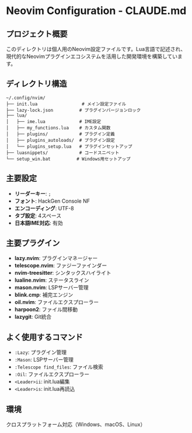 # Neovim Configuration - CLAUDE.md

## プロジェクト概要
このディレクトリは個人用のNeovim設定ファイルです。Lua言語で記述され、現代的なNeovimプラグインエコシステムを活用した開発環境を構築しています。

## ディレクトリ構造
```
~/.config/nvim/
├── init.lua                 # メイン設定ファイル
├── lazy-lock.json          # プラグインバージョンロック
├── lua/
│   ├── ime.lua             # IME設定
│   ├── my_functions.lua    # カスタム関数
│   ├── plugins/            # プラグイン定義
│   ├── plugins_autoloads/  # プラグイン設定
│   └── plugins_setup.lua   # プラグインセットアップ
├── luasnippets/            # コードスニペット
└── setup_win.bat          # Windows用セットアップ
```

## 主要設定
- **リーダーキー**: `;`
- **フォント**: HackGen Console NF
- **エンコーディング**: UTF-8
- **タブ設定**: 4スペース
- **日本語IME対応**: 有効

## 主要プラグイン
- **lazy.nvim**: プラグインマネージャー
- **telescope.nvim**: ファジーファインダー
- **nvim-treesitter**: シンタックスハイライト
- **lualine.nvim**: ステータスライン
- **mason.nvim**: LSPサーバー管理
- **blink.cmp**: 補完エンジン
- **oil.nvim**: ファイルエクスプローラー
- **harpoon2**: ファイル間移動
- **lazygit**: Git統合

## よく使用するコマンド
- `:Lazy`: プラグイン管理
- `:Mason`: LSPサーバー管理
- `:Telescope find_files`: ファイル検索
- `:Oil`: ファイルエクスプローラー
- `<Leader>ii`: init.lua編集
- `<Leader>is`: init.lua再読込

## 環境
クロスプラットフォーム対応（Windows、macOS、Linux）